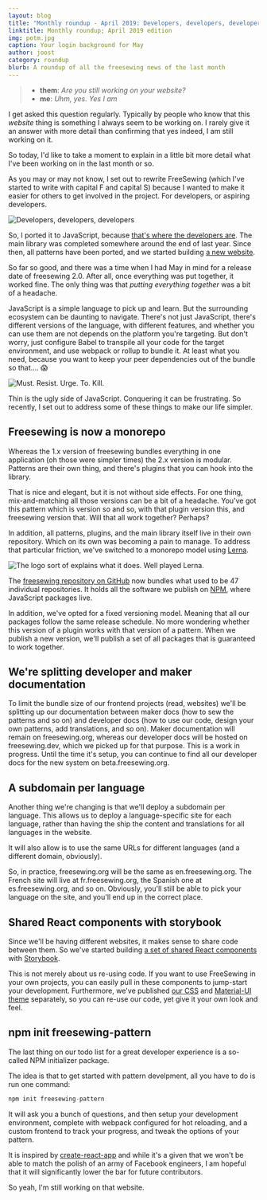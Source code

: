 ```yaml
---
layout: blog
title: "Monthly roundup - April 2019: Developers, developers, developers"
linktitle: Monthly roundup; April 2019 edition
img: potm.jpg
caption: Your login background for May
author: joost
category: roundup
blurb: A roundup of all the freesewing news of the last month
---
```


> - **them**: *Are you still working on your website?*
> - **me**: *Uhm, yes. Yes I am*

I get asked this question regularly. Typically by people who know that this *website* thing is something I always seem to be working on. I rarely give it an answer with more detail than confirming that yes indeed, I am still working on it.

So today, I'd like to take a moment to explain in a little bit more detail what I've been working on in the last month or so.

As you may or may not know, I set out to rewrite FreeSewing (which I've started to write with capital F and capital S) because I wanted to make it easier for others to get involved in the project. For developers, or aspiring developers.

![Developers, developers, developers](/img/blog/roundup-2019-04/developers.gif)

So, I ported it to JavaScript, because [that's where the developers are](https://insights.stackoverflow.com/survey/2019#technology-_-programming-scripting-and-markup-languages). 
The main library was completed somewhere around the end of last year. Since then, all patterns have been ported, and we started building [a new website](https://beta.freesewing.org/en/). 

So far so good, and there was a time when I had May in mind for a release date of freesewing 2.0. After all, once everything was put together, it worked fine. The only thing was that *putting everything together* was a bit of a headache.

JavaScript is a simple language to pick up and learn. But the surrounding ecosystem can be daunting to navigate. There's not just JavaScript, there's different versions of the language, with different features, and whether you can use them are not depends on the platform you're targeting. But don't worry, just configure Babel to transpile all your code for the target environment, and use webpack or rollup to bundle it. At least what you need, because you want to keep your peer dependencies out of the bundle so that.... 😱

![Must. Resist. Urge. To. Kill.](/img/blog/roundup-2019-04/thisisjs.jpg)

Thin
is the ugly side of JavaScript. Conquering it can be frustrating. So recently, I set out to address some of these things to make our life simpler.

## Freesewing is now a monorepo

Whereas the 1.x version of freesewing bundles everything in one application (oh those were simpler times) the 2.x version is modular. Patterns are their own thing, and there's plugins that you can hook into the library.

That is nice and elegant, but it is not without side effects. For one thing, mix-and-matching all those versions can be a bit of a headache. You've got this pattern which is version so and so, with that plugin version this, and freesewing version that. Will that all work together? Perhaps?

In addition, all patterns, plugins, and the main library itself live in their own repository.  Which on its own was becoming a pain to manage. To address that particular friction, we've switched to a monorepo model using [Lerna](https://lerna.js.org/).

![The logo sort of explains what it does. Well played Lerna.](/img/blog/roundup-2019-04/lerna.svg)

The [freesewing repository on GitHub](https://github.com/freesewing/freesewing) now bundles what used to be 47 individual repositories. It holds all the software we publish on [NPM](https://www.npmjs.com/), where JavaScript packages live.

In addition, we've opted for a fixed versioning model. Meaning that all our packages follow the same release schedule. No more wondering whether this version of a plugin works with that version of a pattern. When we publish a new version, we'll publish a set of all packages that is guaranteed to work together.

## We're splitting developer and maker documentation

To limit the bundle size of our frontend projects (read, websites) we'll be splitting up our documentation between maker docs (how to sew the patterns and so on) and developer docs (how to use our code, design your own patterns, add translations, and so on).
Maker documentation will remain on freesewing.org, whereas our developer docs will be hosted on freesewing.dev, which we picked up for that purpose.
This is a work in progress. Until the time it's setup, you can continue to find all our developer docs for the new system on beta.freesewing.org.

## A subdomain per language

Another thing we're changing is that we'll deploy a subdomain per language.
This allows us to deploy a language-specific site for each language, rather than having the ship the content and translations for all languages in the website.

It will also allow is to use the same URLs for different languages (and a different domain, obviously).

So, in practice, freesewing.org will be the same as en.freesewing.org. The French site will live at fr.freesewing.org, the Spanish one at es.freesewing.org, and so on.
Obviously, you'll still be able to pick your language on the site, and you'll end up in the correct place.

## Shared React components with storybook

Since we'll be having different websites, it makes sense to share code between them. So we've started building [a set of shared React components](https://github.com/freesewing/freesewing/tree/develop/packages/components) with [Storybook](https://storybook.js.org/).

This is not merely about us re-using code. If you want to use FreeSewing in your own projects, you can easily pull in these components to jump-start your development.
Furthermore, we've published [our CSS](https://github.com/freesewing/freesewing/tree/develop/packages/css-theme) and [Material-UI theme](https://github.com/freesewing/freesewing/tree/develop/packages/mui-theme) separately, so you can re-use our code, yet give it your own look and feel.

## npm init freesewing-pattern

The last thing on our todo list for a great developer experience is a so-called NPM initializer package.

The idea is that to get started with pattern develpment, all you have to do is run one command:

```js
npm init freesewing-pattern
```

It will ask you a bunch of questions, and then setup your development environment, complete with webpack configured for hot reloading, and a custom frontend to track your progress, and tweak the options of your pattern.

It is inspired by [create-react-app](https://facebook.github.io/create-react-app/) and while it's a given that we won't be able to match the polish of an army of Facebook engineers, I am hopeful that it will significantly lower the bar for future contributors.


So yeah, I'm still working on that website.


